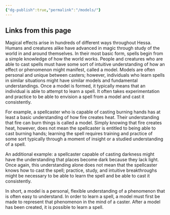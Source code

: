 ```yaml
---
{"dg-publish":true,"permalink":"/models/"}
---
```


## Links from this page

Magical effects arise in hundreds of different ways throughout Hessa. Humans and creatures alike have advanced in magic through study of the world in and around themselves. In their most basic form, spells begin from a simple knowledge of how the world works. People and creatures who are able to cast spells must have some sort of intuitive understanding of how an effect or phenomenon might manifest, called a model. Models are often personal and unique between casters; however, individuals who learn spells in similar situations might have similar models and fundamental understandings. Once a model is formed, it typically means that an individual is able to attempt to learn a spell. It often takes experimentation and practice to be able to envision a spell from a model and cast it consistently.

For example, a spellcaster who is capable of casting burning hands has at least a basic understanding of how fire creates heat. Their understanding that fire can burn things is called a model. Simply knowing that fire creates heat, however, does not mean the spellcaster is entitled to being able to cast burning hands; learning the spell requires training and practice of some sort typically through a moment of insight or a studied understanding of a spell. 

An additional example: a spellcaster capable of casting darkness might have the understanding that places become dark because they lack light. Once again, this understanding alone does not mean that the spellcaster knows how to cast the spell; practice, study, and intuitive breakthroughs might be necessary to be able to learn the spell and be able to cast it consistently.

In short, a model is a personal, flexible understanding of a phenomenon that is often easy to understand. In order to learn a spell, a model must first be made to represent that phenomenon in the mind of a caster. After a model has been created, it is possible to learn a spell.
